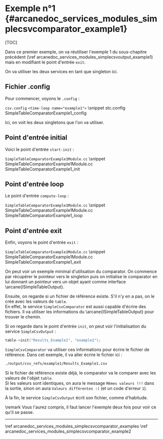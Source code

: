 # Exemple n°1 {#arcanedoc_services_modules_simplecsvcomparator_example1}

[TOC]

Dans ce premier exemple, on va réutiliser l'exemple 1 du sous-chapitre précédent
(\ref arcanedoc_services_modules_simplecsvoutput_example1) mais en modifiant
le point d'entrée `exit`.

On va utiliser les deux services en tant que singleton ici.

## Fichier .config

Pour commencer, voyons le `.config` :

`csv.config` `<time-loop name="example1">`
\snippet stc.config SimpleTableComparatorExample1_config

Ici, on voit les deux singletons que l'on va utiliser.

## Point d'entrée initial

Voici le point d'entrée `start-init` :

`SimpleTableComparatorExample1Module.cc`
\snippet SimpleTableComparatorExample1Module.cc SimpleTableComparatorExample1_init


## Point d'entrée loop

Le point d'entrée `compute-loop` :

`SimpleTableComparatorExample1Module.cc`
\snippet SimpleTableComparatorExample1Module.cc SimpleTableComparatorExample1_loop


## Point d'entrée exit

Enfin, voyons le point d'entrée `exit` :

`SimpleTableComparatorExample1Module.cc`
\snippet SimpleTableComparatorExample1Module.cc SimpleTableComparatorExample1_exit

On peut voir un exemple minimal d'utilisation du comparator.
On commence par récupérer le pointeur vers le singleton puis on initialise
le comparator en lui donnant un pointeur vers un objet ayant comme interface 
\arcane{ISimpleTableOutput}.

Ensuite, on regarde si un fichier de référence existe.
S'il n'y en a pas, on le crée avec les valeurs de `table`.  
En effet, le service `SimpleCsvComparator` est aussi capable d'écrire des 
fichiers. Il va utiliser les informations du \arcane{ISimpleTableOutput}
pour trouver le chemin.

Si on regarde dans le point d'entrée `init`, on peut voir l'initialisation
du service `SimpleCsvOutput` :

```cpp
table->init("Results_Example1", "example1");
```

`SimpleCsvComparator` va utiliser ces informations pour écrire le fichier
de référence. Dans cet exemple, il va aller écrire le fichier ici :
```sh
./output/csv_refs/example1/Results_Example1.csv
```

Si le fichier de référence existe déjà, le comparator va le comparer avec les
valeurs de l'objet `table`.  
Si les valeurs sont identiques, on aura le message `Mêmes valeurs !!!`
dans la sortie, sinon on aura `Valeurs différentes :(` (et un code d'erreur
`1`).

À la fin, le service `SimpleCsvOutput` écrit son fichier, comme d'habitude.

\remark
Vous l'aurez compris, il faut lancer l'exemple deux fois pour voir ce qu'il
se passe.


____

<div class="section_buttons">
<span class="back_section_button">
\ref arcanedoc_services_modules_simplecsvcomparator_examples
</span>
<span class="next_section_button">
\ref arcanedoc_services_modules_simplecsvcomparator_example2
</span>
</div>
